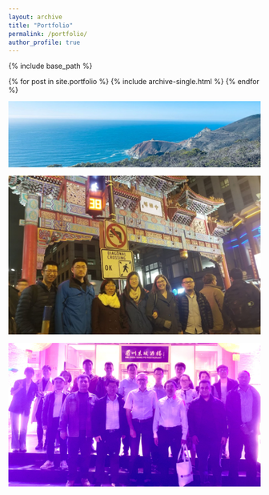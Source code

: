 ```yaml
---
layout: archive
title: "Portfolio"
permalink: /portfolio/
author_profile: true
---
```


{% include base_path %}


{% for post in site.portfolio %}
  {% include archive-single.html %}
{% endfor %}

![Alt text](../images/WeChat_Image_20220502204953.jpg?raw=true "Title")

![Alt text](../images/20181213_202332.jpg?raw=true "Title")

![Alt text](../images/WeChat_Image_20230529172759.jpg?raw=true "Title")
